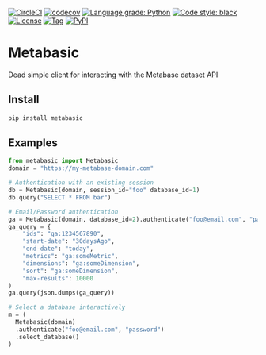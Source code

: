 [![CircleCI](https://circleci.com/gh/Ben-Hu/metabasic.svg?style=svg)](https://circleci.com/gh/Ben-Hu/metabasic)
[![codecov](https://codecov.io/gh/Ben-Hu/metabasic/branch/master/graph/badge.svg)](https://codecov.io/gh/Ben-Hu/metabasic)
[![Language grade: Python](https://img.shields.io/lgtm/grade/python/g/Ben-Hu/metabasic.svg?logo=lgtm&logoWidth=18)](https://lgtm.com/projects/g/Ben-Hu/metabasic/context:python)
[![Code style: black](https://img.shields.io/badge/code%20style-black-000000.svg)](https://github.com/psf/black)
[![License](https://img.shields.io/github/license/Ben-Hu/metabasic)](https://github.com/Ben-Hu/metabasic/blob/master/LICENSE)
[![Tag](https://img.shields.io/github/v/tag/Ben-Hu/metabasic)](https://github.com/Ben-Hu/metabasic/releases)
[![PyPI](https://img.shields.io/pypi/v/metabasic?color=blue)](https://pypi.org/project/metabasic/)


# Metabasic
Dead simple client for interacting with the Metabase dataset API

## Install
```sh
pip install metabasic
```

## Examples
```python
from metabasic import Metabasic
domain = "https://my-metabase-domain.com"

# Authentication with an existing session
db = Metabasic(domain, session_id="foo" database_id=1)
db.query("SELECT * FROM bar")

# Email/Password authentication
ga = Metabasic(domain, database_id=2).authenticate("foo@email.com", "password")
ga_query = {
    "ids": "ga:1234567890",
    "start-date": "30daysAgo",
    "end-date": "today",
    "metrics": "ga:someMetric",
    "dimensions": "ga:someDimension",
    "sort": "ga:someDimension",
    "max-results": 10000
)
ga.query(json.dumps(ga_query))

# Select a database interactively
m = (
  Metabasic(domain)
  .authenticate("foo@email.com", "password")
  .select_database()
)
```
